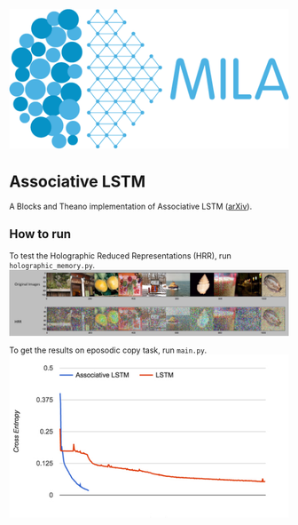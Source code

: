 ![MILA Logo](/doc/MILA.png)

# Associative LSTM

A Blocks and Theano implementation of Associative LSTM ([arXiv](http://arxiv.org/abs/1602.03032)).


## How to run

To test the Holographic Reduced Representations (HRR), run ```holographic_memory.py```.
![HRR](/doc/hrr.png)


To get the results on eposodic copy task, run ```main.py```.
![copy](/doc/copy.png)


